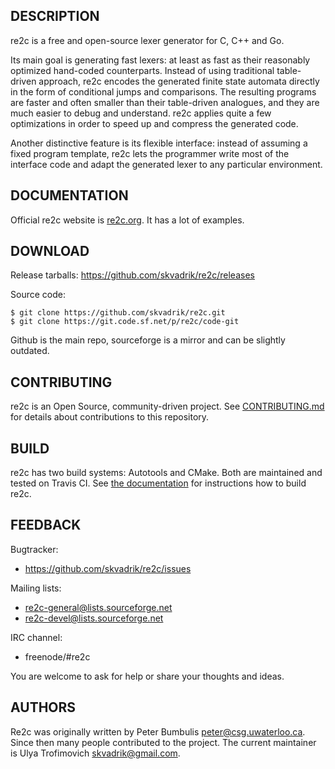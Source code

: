 DESCRIPTION
-----------

re2c is a free and open-source lexer generator for C, C++ and Go.

Its main goal is generating fast lexers: at least as fast as their reasonably
optimized hand-coded counterparts. Instead of using traditional table-driven
approach, re2c encodes the generated finite state automata directly in the form
of conditional jumps and comparisons. The resulting programs are faster and
often smaller than their table-driven analogues, and they are much easier to
debug and understand. re2c applies quite a few optimizations in order to speed
up and compress the generated code.

Another distinctive feature is its flexible interface: instead of assuming a
fixed program template, re2c lets the programmer write most of the interface
code and adapt the generated lexer to any particular environment.


DOCUMENTATION
-------------

Official re2c website is [re2c.org](http://re2c.org). It has a lot of examples.


DOWNLOAD
--------

Release tarballs: https://github.com/skvadrik/re2c/releases

Source code:

```
$ git clone https://github.com/skvadrik/re2c.git
$ git clone https://git.code.sf.net/p/re2c/code-git
```

Github is the main repo, sourceforge is a mirror and can be slightly outdated.

CONTRIBUTING
------------

re2c is an Open Source, community-driven project. See
[CONTRIBUTING.md](https://github.com/skvadrik/re2c/blob/master/CONTRIBUTING.md) for
details about contributions to this repository.


BUILD
-----

re2c has two build systems: Autotools and CMake. Both are maintained and tested
on Travis CI. See [the documentation](http://re2c.org/install/install.html) for
instructions how to build re2c.


FEEDBACK
--------

Bugtracker:

- https://github.com/skvadrik/re2c/issues

Mailing lists:

- re2c-general@lists.sourceforge.net
- re2c-devel@lists.sourceforge.net

IRC channel:

- freenode/#re2c

You are welcome to ask for help or share your thoughts and ideas.


AUTHORS
-------
Re2c was originally written by Peter Bumbulis <peter@csg.uwaterloo.ca>.
Since then many people contributed to the project. The current maintainer is
Ulya Trofimovich <skvadrik@gmail.com>.
